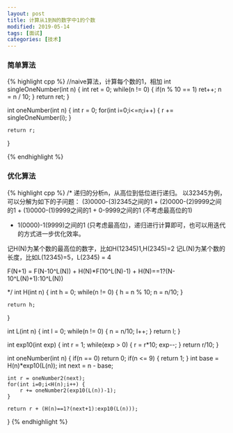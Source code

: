 ```yaml
---
layout: post
title: 计算从1到N的数字中1的个数 
modified: 2019-05-14
tags: [面试]
categories: [技术]
---
```


### 简单算法 
{% highlight cpp %}
//naive算法，计算每个数的1，相加
int singleOneNumber(int n) {
    int ret = 0;
    while(n != 0) {
        if(n % 10 == 1) ret++;
        n = n / 10;
    }
    return ret;
}

int oneNumber(int n) {
    int r = 0;
    for(int i=0;i<=n;i++) {
        r += singleOneNumber(i);
    }

    return r;
}

{% endhighlight %}

### 优化算法 
{% highlight cpp %}
/*
  递归的分析n，从高位到低位进行递归。
  以32345为例，可以分解为如下的子问题：
  (3)0000-(3)2345之间的1 + (2)0000-(2)9999之间的1 + (1)0000-(1)9999之间的1 + 0-9999之间的1 (不考虑最高位的1)
  + 1(0000)-1(9999)之间的1 (只考虑最高位)，递归进行计算即可，也可以用迭代的方式进一步优化效率。


  记H(N)为某个数的最高位的数字，比如H(12345)1,H(2345)=2
  记L(N)为某个数的长度，比如L(12345)=5，L(2345) = 4

  F(N+1) = F(N-10^L(N)) +  H(N)*F(10^L(N)-1) + H(N)==1?(N-10^L(N)+1):10^L(N))

*/
int H(int n) {
    int h = 0;
    while(n != 0) {
        h = n % 10;
        n = n/10;
    }

    return h;
}

int L(int n) {
    int l = 0;
    while(n != 0) {
        n = n/10;
        l++;
    }
    return l;
}

int exp10(int exp) {
    int r = 1;
    while(exp > 0) {
        r = r*10;
        exp--;
    }
    return r/10;
}

int oneNumber(int n) {
    if(n == 0) return 0;
    if(n <= 9) {
        return 1;
    }
    int base = H(n)*exp10(L(n));
    int next = n - base;

    int r = oneNumber2(next);
    for(int i=0;i<H(n);i++) {
        r += oneNumber2(exp10(L(n))-1);
    }

    return r + (H(n)==1?(next+1):exp10(L(n)));
}
{% endhighlight %}

